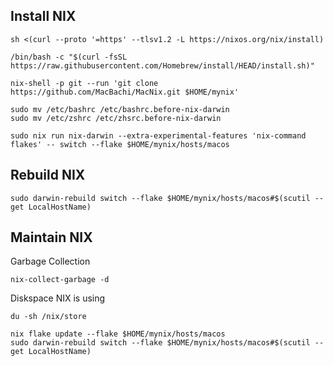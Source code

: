 ## Install NIX

```
sh <(curl --proto '=https' --tlsv1.2 -L https://nixos.org/nix/install)
```

```
/bin/bash -c "$(curl -fsSL https://raw.githubusercontent.com/Homebrew/install/HEAD/install.sh)"

```

```
nix-shell -p git --run 'git clone https://github.com/MacBachi/MacNix.git $HOME/mynix'
```

```
sudo mv /etc/bashrc /etc/bashrc.before-nix-darwin
sudo mv /etc/zshrc /etc/zhsrc.before-nix-darwin
```

```
sudo nix run nix-darwin --extra-experimental-features 'nix-command flakes' -- switch --flake $HOME/mynix/hosts/macos
```

## Rebuild NIX
```
sudo darwin-rebuild switch --flake $HOME/mynix/hosts/macos#$(scutil --get LocalHostName)
```

## Maintain NIX

Garbage Collection
```
nix-collect-garbage -d
```

Diskspace NIX is using
```
du -sh /nix/store
```


```
nix flake update --flake $HOME/mynix/hosts/macos
sudo darwin-rebuild switch --flake $HOME/mynix/hosts/macos#$(scutil --get LocalHostName)
```
